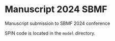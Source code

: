 # Manuscript 2024 SBMF
Manuscript submission to SBMF 2024 conference

SPIN code is located in the `model` directory.
